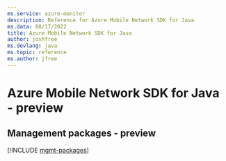 ```yaml
---
ms.service: azure-monitor
description: Reference for Azure Mobile Network SDK for Java
ms.data: 08/17/2022
title: Azure Mobile Network SDK for Java
author: joshfree
ms.devlang: java
ms.topic: reference
ms.author: jfree
---
```

# Azure Mobile Network SDK for Java - preview

## Management packages - preview
[!INCLUDE [mgmt-packages](mobile-network-mgmt-index.md)]